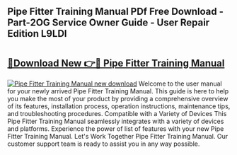## Pipe Fitter Training Manual PDf Free Download - Part-2OG Service Owner Guide - User Repair Edition L9LDl

# <h2><a href="http://cf24208.oget.top/?id=Pipe+Fitter+Training+Manual">🔗Download New 👉🔴 Pipe Fitter Training Manual</a></h2>

[![Pipe Fitter Training Manual new download](https://i.imgur.com/5g1atiW.png)](http://cf24208.oget.top/?id=Pipe+Fitter+Training+Manual)
Welcome to the user manual for your newly arrived Pipe Fitter Training Manual. This guide is here to help you make the most of your product by providing a comprehensive overview of its features, installation process, operation instructions, maintenance tips, and troubleshooting procedures. Compatible with a Variety of Devices This Pipe Fitter Training Manual seamlessly integrates with a variety of devices and platforms. Experience the power of list of features with your new Pipe Fitter Training Manual. Let's Work Together Pipe Fitter Training Manual. Our customer support team is ready to assist you in any way possible.
